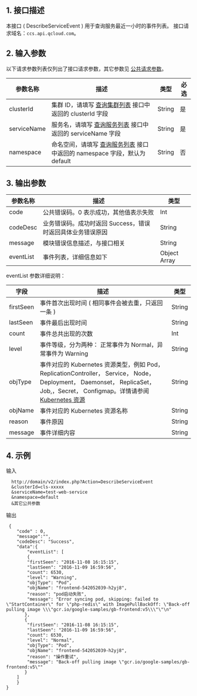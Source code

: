## 1. 接口描述
本接口 ( DescribeServiceEvent ) 用于查询服务最近一小时的事件列表。
接口请求域名：`ccs.api.qcloud.com`。

## 2. 输入参数
以下请求参数列表仅列出了接口请求参数，其它参数见  [公共请求参数](/doc/api/457/9463)。

| 参数名称 | 描述 | 类型 |必选  |  
|---------|---------|---------|---------|
| clusterId   |  集群 ID，请填写 [查询集群列表](/doc/api/457/9448) 接口中返回的 clusterId 字段 |String |是  |
| serviceName   |   服务名，请填写 [查询服务列表](/doc/api/457/9440) 接口中返回的 serviceName 字段 |String |是 |
| namespace | 命名空间，请填写 [查询服务列表](/doc/api/457/9440) 接口中返回的 namespace 字段，默认为 default| String  |否 |


## 3. 输出参数

| 参数名称 | 描述 |类型 | 
|---------|---------|---------|
| code | 公共错误码。0 表示成功，其他值表示失败|Int | 
| codeDesc | 业务错误码。成功时返回 Success，错误时返回具体业务错误原因|String |
| message |  模块错误信息描述，与接口相关|String |
| eventList |事件列表，详细信息如下| Object Array |

eventList  参数详细说明：

| 字段 | 描述 | 类型 |
|---------|---------|---------|
| firstSeen |  事件首次出现时间 ( 相同事件会被去重，只返回一条 ) |String |
| lastSeen |  事件最后出现时间 |String|
| count|  事件总共出现的次数 |Int|
| level |事件等级，分为两种： 正常事件为 Normal，异常事件为 Warning | String| 
| objType |  事件对应的 Kubernetes 资源类型，例如 Pod，ReplicationController， Service， Node，Deployment， Daemonset， ReplicaSet，Job,，Secret， Configmap。详情请参阅 [Kubernetes 资源](http://github.com/kubernetes/kubernetes/blob/b392910bc7de425372fe6bf03a2c2c92fe1bae12/docs/devel/api-conventions.md#types-kinds)|String |
| objName |  事件对应的 Kubernetes 资源名称 |String |
| reason |  事件原因 |String |
| message |  事件详细内容 |String |


## 4. 示例
输入
```
  http://domain/v2/index.php?Action=DescribeServiceEvent
  &clusterId=cls-xxxxx
  &serviceName=test-web-service
  &namespace=default
  &其它公共参数
```
输出
```
 {
    "code" : 0,
    "message":"",
    "codeDesc": "Success",
	"data":{
	    "eventList": [
	    {
        "firstSeen": "2016-11-08 16:15:15",
        "lastSeen": "2016-11-09 16:59:56",
        "count": 6530,
        "level": "Warning",
        "objType": "Pod",
        "objName": "frontend-542052039-h2yj8",
        "reason": "pod启动失败",
        "message": "Error syncing pod, skipping: failed to \"StartContainer\" for \"php-redis\" with ImagePullBackOff: \"Back-off pulling image \\\"gcr.io/google-samples/gb-frontend:v5\\\"\"\n"
       },
       {
        "firstSeen": "2016-11-08 16:15:15",
        "lastSeen": "2016-11-09 16:59:56",
        "count": 6530,
        "level": "Normal",
        "objType": "Pod",
        "objName": "frontend-542052039-h2yj8",
        "reason": "操作重试",
        "message": "Back-off pulling image \"gcr.io/google-samples/gb-frontend:v5\""
       } 
	]
	} 
}

```
